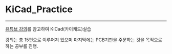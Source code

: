 # KiCad_Practice
***
[유튜브 강의](https://www.youtube.com/watch?v=MrIUESCI15k&list=PLj5NnUk28LOecGFEXqgYY5xdjfHh7dqTh)를 참고하여 KiCad(카이캐드)실습   

강의는 총 15편으로 이루어져 있으며 마지막에는 PCB기판을 주문하는 것을 목적으로 하는 공부를 진행.
